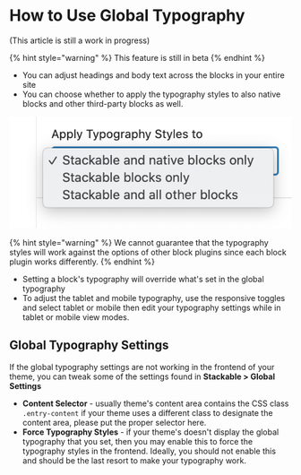 # How to Use Global Typography

\(This article is still a work in progress\)

{% hint style="warning" %}
This feature is still in beta
{% endhint %}

* You can adjust headings and body text across the blocks in your entire site
* You can choose whether to apply the typography styles to also native blocks and other third-party blocks as well.

![](../../.gitbook/assets/screen-shot-2020-09-12-at-7.20.40-pm.png)

{% hint style="warning" %}
We cannot guarantee that the typography styles will work against the options of other block plugins since each block plugin works differently.
{% endhint %}

* Setting a block's typography will override what's set in the global typography
* To adjust the tablet and mobile typography, use the responsive toggles and select tablet or mobile then edit your typography settings while in tablet or mobile view modes.

## Global Typography Settings

If the global typography settings are not working in the frontend of your theme, you can tweak some of the settings found in **Stackable &gt; Global Settings**

* **Content Selector** - usually theme's content area contains the CSS class `.entry-content` if your theme uses a different class to designate the content area, please put the proper selector here.
* **Force Typography Styles** - if your theme's doesn't display the global typography that you set, then you may enable this to force the typography styles in the frontend. Ideally, you should not enable this and should be the last resort to make your typography work.

